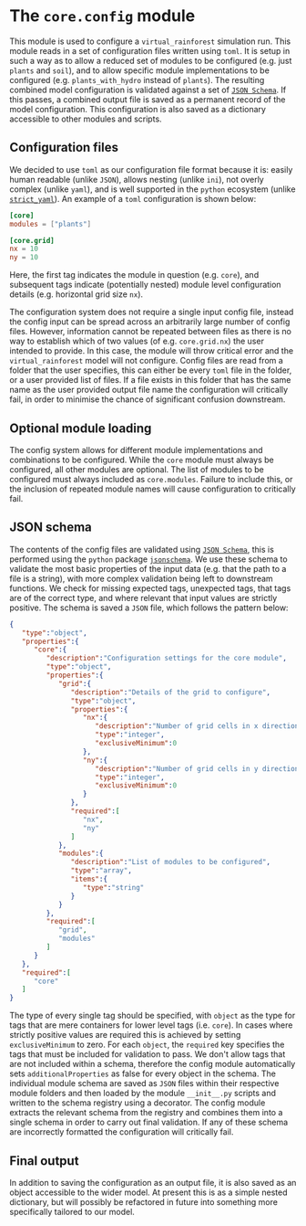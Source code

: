 # The `core.config` module

This module is used to configure a `virtual_rainforest` simulation run. This module
reads in a set of configuration files written using `toml`. It is setup in such a way as
to allow a reduced set of modules to be configured (e.g. just `plants` and `soil`), and
to allow specific module implementations to be configured (e.g. `plants_with_hydro`
instead of `plants`). The resulting combined model configuration is validated against a
set of [`JSON Schema`](https://json-schema.org). If this passes, a combined output file is
saved as a permanent record of the model configuration. This configuration is also saved
as a dictionary accessible to other modules and scripts.

## Configuration files

We decided to use `toml` as our configuration file format because it is: easily human
readable (unlike `JSON`), allows nesting (unlike `ini`), not overly complex (unlike
`yaml`), and is well supported in the `python` ecosystem (unlike
[`strict_yaml`](https://github.com/crdoconnor/strictyaml)). An example of a `toml`
configuration is shown below:

```toml
[core]
modules = ["plants"]

[core.grid]
nx = 10
ny = 10
```

Here, the first tag indicates the module in question (e.g. `core`), and subsequent tags
indicate (potentially nested) module level configuration details (e.g. horizontal grid
size `nx`).

The configuration system does not require a single input config file, instead the config
input can be spread across an arbitrarily large number of config files. However,
information cannot be repeated between files as there is no way to establish which of
two values (of e.g. `core.grid.nx`) the user intended to provide. In this case, the
module will throw critical error and the `virtual_rainforest` model will not configure.
Config files are read from a folder that the user specifies, this can either be every
`toml` file in the folder, or a user provided list of files. If a file exists in this
folder that has the same name as the user provided output file name the configuration
will critically fail, in order to minimise the chance of significant confusion
downstream.

## Optional module loading

The config system allows for different module implementations and combinations to be
configured. While the `core` module must always be configured, all other modules are
optional. The list of modules to be configured must always included as `core.modules`.
Failure to include this, or the inclusion of repeated module names will cause
configuration to critically fail.

## JSON schema

The contents of the config files are validated using [`JSON
Schema`](https://json-schema.org), this is performed using the `python` package
[`jsonschema`](https://pypi.org/project/jsonschema/). We use these schema to validate
the most basic properties of the input data (e.g. that the path to a file is a string),
with more complex validation being left to downstream functions. We check for missing
expected tags, unexpected tags, that tags are of the correct type, and where relevant
that input values are strictly positive. The schema is saved a `JSON` file, which
follows the pattern below:

```json
{
   "type":"object",
   "properties":{
      "core":{
         "description":"Configuration settings for the core module",
         "type":"object",
         "properties":{
            "grid":{
               "description":"Details of the grid to configure",
               "type":"object",
               "properties":{
                  "nx":{
                     "description":"Number of grid cells in x direction",
                     "type":"integer",
                     "exclusiveMinimum":0
                  },
                  "ny":{
                     "description":"Number of grid cells in y direction",
                     "type":"integer",
                     "exclusiveMinimum":0
                  }
               },
               "required":[
                  "nx",
                  "ny"
               ]
            },
            "modules":{
               "description":"List of modules to be configured",
               "type":"array",
               "items":{
                  "type":"string"
               }
            }
         },
         "required":[
            "grid",
            "modules"
         ]
      }
   },
   "required":[
      "core"
   ]
}
```

The type of every single tag should be specified, with `object` as the type for tags
that are mere containers for lower level tags (i.e. `core`). In cases where strictly
positive values are required this is achieved by setting `exclusiveMinimum` to zero. For
each `object`, the `required` key specifies the tags that must be included for
validation to pass. We don't allow tags that are not included within a schema, therefore
the config module automatically sets `additionalProperties` as false for every object in
the schema.  The individual module schema are saved as `JSON` files within their
respective module folders and then loaded by the module `__init__.py` scripts and
written to the schema registry using a decorator. The config module extracts the
relevant schema from the registry and combines them into a single schema in order to
carry out final validation. If any of these schema are incorrectly formatted the
configuration will critically fail.

## Final output

In addition to saving the configuration as an output file, it is also saved as an object
accessible to the wider model. At present this is as a simple nested dictionary, but
will possibly be refactored in future into something more specifically tailored to our
model.
